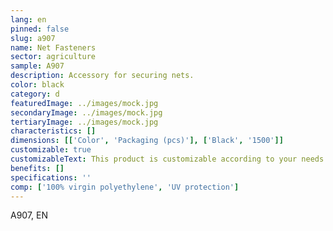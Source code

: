 ```yaml
---
lang: en
pinned: false
slug: a907
name: Net Fasteners
sector: agriculture
sample: A907
description: Accessory for securing nets.
color: black
category: d
featuredImage: ../images/mock.jpg
secondaryImage: ../images/mock.jpg
tertiaryImage: ../images/mock.jpg
characteristics: []
dimensions: [['Color', 'Packaging (pcs)'], ['Black', '1500']]
customizable: true
customizableText: This product is customizable according to your needs. Contact us for more information.
benefits: []
specifications: ''
comp: ['100% virgin polyethylene', 'UV protection']
---
```


A907, EN
